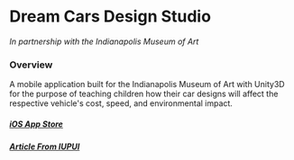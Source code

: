 # Dream Cars Design Studio
*In partnership with the Indianapolis Museum of Art*
### Overview
A mobile application built for the Indianapolis Museum of Art with Unity3D for the purpose of teaching children how their car designs will affect the respective vehicle's cost, speed, and environmental impact.

##### [iOS App Store](https://itunes.apple.com/us/app/dream-cars-design-studio/id986875130)
##### [Article From IUPUI](http://soic.iupui.edu/news/students-and-faculty-team-up-with-ima-to-bring-exhibit-to-life/)
